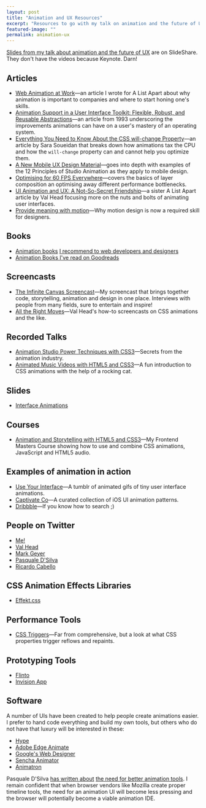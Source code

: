 ```yaml
---
layout: post
title: "Animation and UX Resources"
excerpt: "Resources to go with my talk on animation and the future of UX."
featured-image: ""
permalink: animation-ux
---
```


[Slides from my talk about animation and the future of UX](http://www.slideshare.net/CrowChick/animation-and-the-future-of-ux-33573726) are on SlideShare. They don't have the videos because Keynote. Darn!

## Articles
* [Web Animation at Work](http://alistapart.com/article/web-animation-at-work)&mdash;an article I wrote for A List Apart about why animation is important to companies and where to start honing one's skills.
* [Animation Support in a User Interface Toolkit: Flexible, Robust, and Reusable Abstractions](https://smartech.gatech.edu/bitstream/handle/1853/3627/93-17.pdf)&mdash;an article from 1993 underscoring the improvements animations can have on a user's mastery of an operating system.
* [Everything You Need to Know About the CSS will-change Property](http://dev.opera.com/articles/css-will-change-property/)&mdash;an article by Sara Soueidan that breaks down how animations tax the CPU and how the <code>will-change</code> property can and cannot help you optimize them.
* [A New Mobile UX Design Material](http://www.smashingmagazine.com/2012/10/30/motion-and-animation-a-new-mobile-ux-design-material/)&mdash;goes into depth with examples of the 12 Principles of Studio Animation as they apply to mobile design.
* [Optimising for 60 <abbr title="frames per second">FPS</abbr> Everywhere](https://engineering.gosquared.com/optimising-60fps-everywhere-in-javascript)&mdash;covers the basics of layer composition an optimising away different performance bottlenecks.
* [UI Animation and UX: A Not-So-Secret Friendship](http://alistapart.com/article/ui-animation-and-ux-a-not-so-secret-friendship)&mdash;a sister A List Apart article by Val Head focusing more on the nuts and bolts of animating user interfaces.
* [Provide meaning with motion](http://paulstamatiou.com/design-provide-meaning-with-motion/)&mdash;Why motion design is now a required skill for designers.

## Books
* [Animation books](http://astore.amazon.com/animationwow-20?_encoding=UTF8&amp;node=3) [I recommend to web developers and designers](http://astore.amazon.com/animationwow-20)
* [Animation Books I've read on Goodreads](https://www.goodreads.com/review/list/155831-rachel-nabors?shelf=animation)

## Screencasts
* [The Infinite Canvas Screencast](theinfinitecanvas.com)&mdash;My screencast that brings together code, storytelling, animation and design in one place. Interviews with people from many fields, sure to entertain and inspire!
* [All the Right Moves](https://vimeo.com/valhead)&mdash;Val Head's how-to screencasts on CSS animations and the like.

## Recorded Talks
* [Animation Studio Power Techniques with CSS3](http://www.youtube.com/watch?v=iFUGSiz0Muc)&mdash;Secrets from the animation industry.
* [Animated Music Videos with HTML5 and CSS3](https://vimeo.com/89400965)&mdash;A fun introduction to CSS animations with the help of a rocking cat.

## Slides
* [Interface Animations](http://markgeyer.com/pres/interface-animations)

## Courses
* [Animation and Storytelling with HTML5 and CSS3](http://frontendmasters.com/courses/animation-storytelling-html5-css3/cutout-animations-css/?partner=1)&mdash;My Frontend Masters Course showing how to use and combine CSS animations, JavaScript and HTML5 audio.

## Examples of animation in action
* [Use Your Interface](http://useyourinterface.com/)&mdash;A tumblr of animated gifs of tiny user interface animations.
* [Captivate Co](http://capptivate.co/)&mdash;A curated collection of iOS UI animation patterns.
* [Dribbble](https://dribbble.com/search?q=ui+animation)&mdash;If you know how to search ;)

## People on Twitter
* [Me!](https://twitter.com/rachelnabors)
* [Val Head](https://twitter.com/vlh)
* [Mark Geyer](https://twitter.com/markgeyer)
* [Pasquale D'Silva](https://twitter.com/pasql)
* [Ricardo Cabello](https://twitter.com/mrdoob)

## CSS Animation Effects Libraries
* [Effekt.css](http://h5bp.github.io/Effeckt.css/)

## Performance Tools
* [CSS Triggers](http://csstriggers.com/)&mdash;Far from comprehensive, but a look at what CSS properties trigger reflows and repaints.

## Prototyping Tools
* [Flinto](https://www.flinto.com/)
* [Invision App](http://www.invisionapp.com/)


## Software
A number of UIs have been created to help people create animations easier. I prefer to hand code everything and build my own tools, but others who do not have that luxury will be interested in these:

* [Hype](http://tumult.com/hype/)
* [Adobe Edge Animate](http://html.adobe.com/edge/animate/)
* [Google's Web Designer](https://www.google.com/webdesigner/)
* [Sencha Animator](https://www.sencha.com/products/animator/)
* [Animatron](http://animatron.com/)

Pasquale D'Silva [has written about](https://medium.com/design-idea/f755c6515368) [the need for better animation tools](https://medium.com/elepath-exports/ad5c2e4149d0). I remain confident that when browser vendors like Mozilla create proper timeline tools, the need for an animation UI will become less pressing and the browser will potentially become a viable animation IDE.
